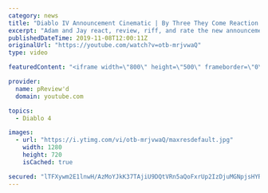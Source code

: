 ```yaml
---
category: news
title: "Diablo IV Announcement Cinematic | By Three They Come Reaction / Review / Rating"
excerpt: "Adam and Jay react, review, riff, and rate the new announcement cinematic everyone wanted to see last year at Blizzcon, Diablo IV 'By Three They Come'."
publishedDateTime: 2019-11-08T12:00:11Z
originalUrl: "https://youtube.com/watch?v=otb-mrjvwaQ"
type: video

featuredContent: "<iframe width=\"800\" height=\"500\" frameborder=\"0\" src=\"https://www.youtube.com/embed/otb-mrjvwaQ\" allow=\"accelerometer; autoplay; encrypted-media; gyroscope; picture-in-picture\" allowfullscreen></iframe>"

provider:
  name: pReview'd
  domain: youtube.com

topics:
  - Diablo 4

images:
  - url: "https://i.ytimg.com/vi/otb-mrjvwaQ/maxresdefault.jpg"
    width: 1280
    height: 720
    isCached: true

secured: "lTFXywm2E1lnwH/AzMoYJkK37TAjiU9DQtVRn5aQoFxrUp2IzDjuMGNpjsHYRak+eNspLUQlRMvyl+Xc5s0hkvHXovlZplTCJO/sC4W9d6CSV5BF7gAZhdUJTlMQyv7NUTU613aMM6diYSqZ77OngmAZJpV4r1Cugyr42Xp9FjP7nbyTU/bB3TgswH037tFyrb96FDe+GZ3h+ojwctEQg9lyNqJp8TiVm02/2Ln1+g7pzE42AykjXFRDJtWXPt/wDTeJu7kgrniYGbjKOFrhGKc1Tf/uxxmfxmrF8Gx6KxX8/Xr8zbJhnGzCOVSGcy4nx4qPKFIRLRwNP2WoIFWQbLS+ul8UHZKTyK691Mf7r1zNlzyEt7A809Y0sLBRCk6FT0QkblNuqT+vqDmcTqJS9xkaIr5uTUh7vNK6NeANvRT7yQOFi1LeD3+j4gwWFHMR;X1OsvTTbBi94knFfpsnEKA=="
---
```


